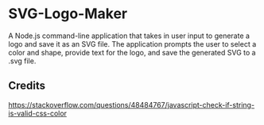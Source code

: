 # SVG-Logo-Maker
 A Node.js command-line application that takes in user input to generate a logo and save it as an SVG file. The application prompts the user to select a color and shape, provide text for the logo, and save the generated SVG to a .svg file.


## Credits
https://stackoverflow.com/questions/48484767/javascript-check-if-string-is-valid-css-color